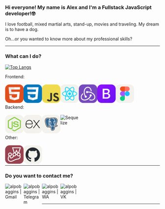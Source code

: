 ### Hi everyone! My name is Alex and I'm a Fullstack JavaScript developer!🤓

I love football, mixed martial arts, stand-up, movies and traveling. My dream is to have a dog.

Oh...or you wanted to know more about my professional skills?
____

### What can I do?

[![Top Langs](https://github-readme-stats.vercel.app/api/top-langs/?username=alpobaggins&layout=compact)](https://github.com/anuraghazra/github-readme-stats)

Frontend:
<br/>
<br/>
<img align="left" alt="HTML" width="60px" src="https://github.com/tandpfun/skill-icons/blob/main/icons/HTML.svg" />
<img align="left" alt="CSS" width="60px" src="https://github.com/tandpfun/skill-icons/blob/main/icons/CSS.svg" />
<img align="left" alt="JavaScript" width="60px" src="https://github.com/tandpfun/skill-icons/blob/main/icons/JavaScript.svg" />
<img align="left" alt="React" width="60px" src="https://github.com/tandpfun/skill-icons/blob/main/icons/React-Light.svg" />
<img align="left" alt="Redux" width="60px" src="https://github.com/tandpfun/skill-icons/blob/main/icons/Redux.svg" />
<img align="left" alt="Bootstrap" width="60px" src="https://github.com/tandpfun/skill-icons/blob/main/icons/Bootstrap.svg" />
<img align="left" alt="Figma" width="60px" src="https://github.com/tandpfun/skill-icons/blob/main/icons/Figma-Light.svg" />
<br/>
<br/>
<br/>

Backend:
<br/>
<br/>
<img align="left" alt="NodeJS" width="60px" src="https://github.com/tandpfun/skill-icons/blob/main/icons/NodeJS-Light.svg" />
<img align="left" alt="Express" width="60px" src="https://github.com/tandpfun/skill-icons/blob/main/icons/ExpressJS-Light.svg" />
<img align="left" alt="PostgreSQL" width="60px" src="https://github.com/tandpfun/skill-icons/blob/main/icons/PostgreSQL-Light.svg" />
<img align="left" alt="Sequelize" width="60px" src="https://www.vectorlogo.zone/logos/sequelizejs/sequelizejs-icon.svg" />
<br/>
<br/>
<br/>

Other:
<br/>
<br/>
<img align="left" alt="Jest" width="60px" src="https://github.com/tandpfun/skill-icons/blob/main/icons/Jest.svg" />
<img align="left" alt="Github" width="60px" src="https://github.com/tandpfun/skill-icons/blob/main/icons/Github-Light.svg" />
<br/>
<br/>
<br/>

____ 

### Do you want to contact me?


[<img align="left" alt="alpobaggins | Gmail" width="60px" src="https://github.com/gauravghongde/social-icons/blob/master/SVG/Color/Gmail.svg" />][gmail]
[<img align="left" alt="alpobaggins | Telegram" width="60px" src="https://github.com/gauravghongde/social-icons/blob/master/SVG/Color/Telegram.svg" />][telegram]
[<img align="left" alt="alpobaggins | WA" width="60px" src="https://github.com/gauravghongde/social-icons/blob/master/SVG/Color/WhatsApp.svg" />][WA]
[<img align="left" alt="alpobaggins | VK" width="60px" src="https://github.com/gauravghongde/social-icons/blob/master/SVG/Color/VK.svg" />][vk]
<br/>
<br/>
<br/>
____ 


[telegram]: https://t.me/alpobaggins
[gmail]: mailto:alex95po@gmail.com
[VK]: https://vk.com/alpo95
[WA]: https://wa.me/79277036049
